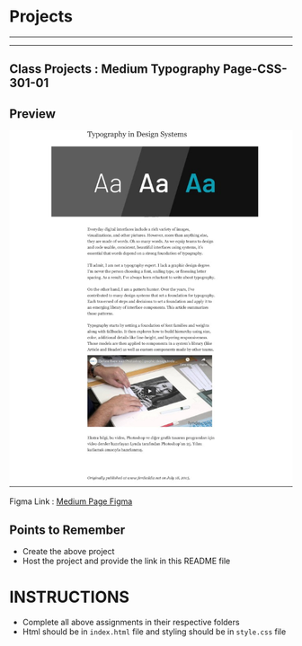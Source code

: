 # Projects

<hr>
<hr>

## Class Projects : Medium Typography Page-CSS-301-01

## Preview

![image](./image/photos.jpeg)

Figma Link : [Medium Page Figma](https://www.figma.com/file/SdIM8MBoUSkNFw7OyqfbZl/Assignment---1-%5BMedium-Article%5D?node-id=0%3A1)

## Points to Remember

- Create the above project
- Host the project and provide the link in this README file

# INSTRUCTIONS

- Complete all above assignments in their respective folders
- Html should be in `index.html` file and styling should be in `style.css` file